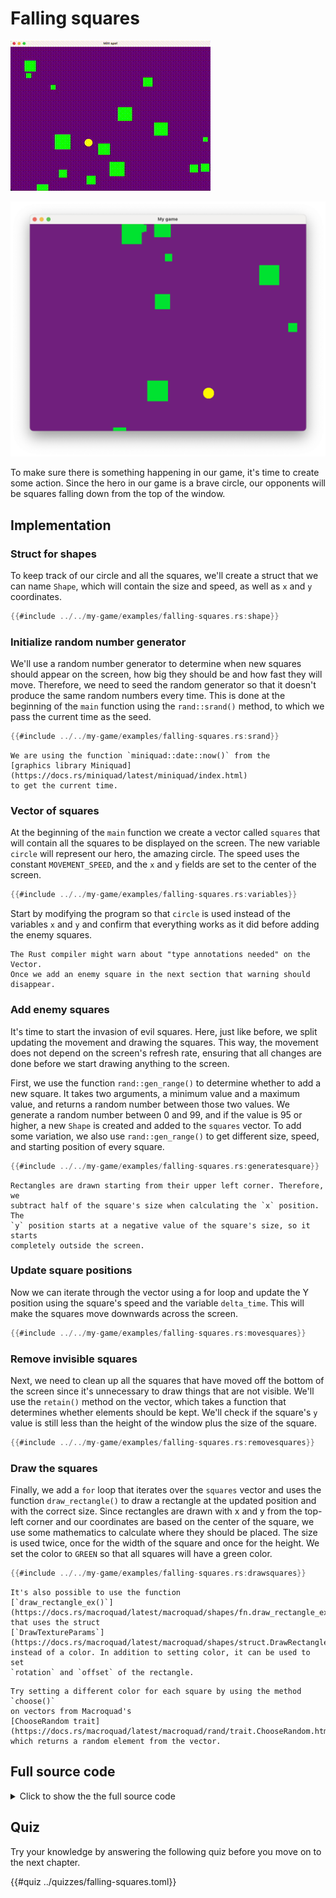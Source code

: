# Falling squares

<div class="noprint">

![Screenshot](images/screenshots-web/falling-squares.gif#center)

</div>
<div class="onlyprint">

![Screenshot](images/screenshots-print/falling-squares.png#center)

</div>

To make sure there is something happening in our game, it's time to create
some action. Since the hero in our game is a brave circle, our opponents will
be squares falling down from the top of the window.

## Implementation

### Struct for shapes

To keep track of our circle and all the squares, we'll create a struct that we
can name `Shape`, which will contain the size and speed, as well as `x` and `y`
coordinates.

```rust
{{#include ../../my-game/examples/falling-squares.rs:shape}}
```

### Initialize random number generator

We'll use a random number generator to determine when new squares should
appear on the screen, how big they should be and how fast they will move.
Therefore, we need to seed the random generator so that it doesn't produce the
same random numbers every time. This is done at the beginning of the `main`
function using the `rand::srand()` method, to which we pass the current time
as the seed.

```rust
{{#include ../../my-game/examples/falling-squares.rs:srand}}
```

```admonish note title="Miniquad in play!"
We are using the function `miniquad::date::now()` from the
[graphics library Miniquad](https://docs.rs/miniquad/latest/miniquad/index.html)
to get the current time.
```

### Vector of squares

At the beginning of the `main` function we create a vector called `squares`
that will contain all the squares to be displayed on the screen. The new
variable `circle` will represent our hero, the amazing circle. The speed
uses the constant `MOVEMENT_SPEED`, and the `x` and `y` fields are set to the
center of the screen.

```rust
{{#include ../../my-game/examples/falling-squares.rs:variables}}
```

Start by modifying the program so that `circle` is used instead of the
variables `x` and `y` and confirm that everything works as it did before
adding the enemy squares.

```admonish note title="Getting a “type annotation needed” warning?"
The Rust compiler might warn about "type annotations needed" on the Vector.
Once we add an enemy square in the next section that warning should disappear.
```

### Add enemy squares

It's time to start the invasion of evil squares. Here, just like before, we
split updating the movement and drawing the squares. This way, the movement
does not depend on the screen's refresh rate, ensuring that all changes are
done before we start drawing anything to the screen.

First, we use the function `rand::gen_range()` to determine whether to add a
new square. It takes two arguments, a minimum value and a maximum value, and
returns a random number between those two values. We generate a random number
between 0 and 99, and if the value is 95 or higher, a new `Shape` is created
and added to the `squares` vector. To add some variation, we also use
`rand::gen_range()` to get different size, speed, and starting position of
every square.

```rust
{{#include ../../my-game/examples/falling-squares.rs:generatesquare}}
```

```admonish note title="The coordinate system starts top left"
Rectangles are drawn starting from their upper left corner. Therefore, we
subtract half of the square's size when calculating the `x` position. The
`y` position starts at a negative value of the square's size, so it starts
completely outside the screen.
```

### Update square positions

Now we can iterate through the vector using a for loop and update the
Y position using the square's speed and the variable `delta_time`. This will
make the squares move downwards across the screen.

```rust
{{#include ../../my-game/examples/falling-squares.rs:movesquares}}
```

### Remove invisible squares

Next, we need to clean up all the squares that have moved off the bottom of
the screen since it's unnecessary to draw things that are not visible. We'll
use the `retain()` method on the vector, which takes a function that determines
whether elements should be kept. We'll check if the square's `y` value is still
less than the height of the window plus the size of the square.

```rust
{{#include ../../my-game/examples/falling-squares.rs:removesquares}}
```

### Draw the squares

Finally, we add a `for` loop that iterates over the `squares` vector and uses
the function `draw_rectangle()` to draw a rectangle at the updated position
and with the correct size. Since rectangles are drawn with x and y from the
top-left corner and our coordinates are based on the center of the square, we
use some mathematics to calculate where they should be placed. The size is
used twice, once for the width of the square and once for the height. We set
the color to `GREEN` so that all squares will have a green color.

```rust
{{#include ../../my-game/examples/falling-squares.rs:drawsquares}}
```

```admonish note title="Fancier rectangles available"
It's also possible to use the function
[`draw_rectangle_ex()`](https://docs.rs/macroquad/latest/macroquad/shapes/fn.draw_rectangle_ex.html)
that uses the struct
[`DrawTextureParams`](https://docs.rs/macroquad/latest/macroquad/shapes/struct.DrawRectangleParams.html)
instead of a color. In addition to setting color, it can be used to set
`rotation` and `offset` of the rectangle.
```


```admonish tip title="Challenge: Multiple colors" class="challenge"
Try setting a different color for each square by using the method `choose()`
on vectors from Macroquad's
[ChooseRandom trait](https://docs.rs/macroquad/latest/macroquad/rand/trait.ChooseRandom.html),
which returns a random element from the vector.
```

<div class="noprint">

## Full source code

<details>
  <summary>Click to show the the full source code</summary>

```rust
{{#include ../../my-game/examples/falling-squares.rs:all}}
```
</details>
</div>

<div class="noprint">

## Quiz

Try your knowledge by answering the following quiz before you move on to the
next chapter.

{{#quiz ../quizzes/falling-squares.toml}}

</div>

